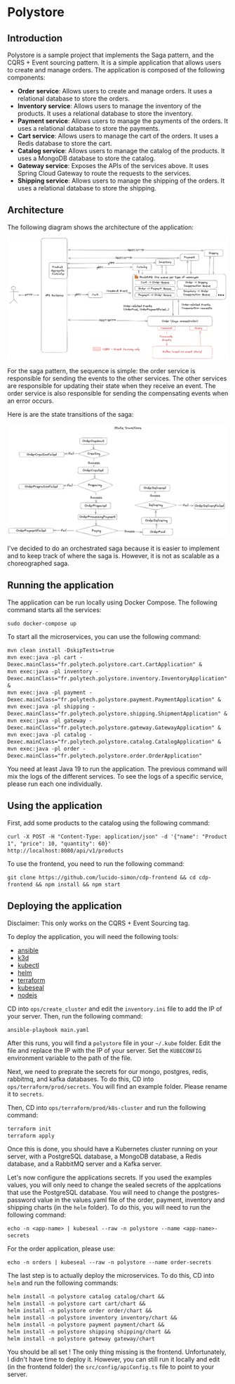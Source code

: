 # Polystore

## Introduction
Polystore is a sample project that implements the Saga pattern, and the CQRS + Event sourcing pattern. It is a simple application that allows users to create and manage orders. The application is composed of the following components:

* **Order service**: Allows users to create and manage orders. It uses a relational database to store the orders.
* **Inventory service**: Allows users to manage the inventory of the products. It uses a relational database to store the inventory.
* **Payment service**: Allows users to manage the payments of the orders. It uses a relational database to store the payments.
* **Cart service**: Allows users to manage the cart of the orders. It uses a Redis database to store the cart.
* **Catalog service**: Allows users to manage the catalog of the products. It uses a MongoDB database to store the catalog.
* **Gateway service**: Exposes the APIs of the services above. It uses Spring Cloud Gateway to route the requests to the services.
* **Shipping service**: Allows users to manage the shipping of the orders. It uses a relational database to store the shipping.

## Architecture
The following diagram shows the architecture of the application:

![Architecture](CDP_Architecture.png)

For the saga pattern, the sequence is simple: the order service is responsible for sending the events to the other services. The other services are responsible for updating their state when they receive an event. The order service is also responsible for sending the compensating events when an error occurs.

Here is are the state transitions of the saga:

![Saga](CDP_States.png)

I've decided to do an orchestrated saga because it is easier to implement and to keep track of where the saga is. However, it is not as scalable as a choreographed saga.

## Running the application
The application can be run locally using Docker Compose. The following command starts all the services:

```
sudo docker-compose up
```

To start all the microservices, you can use the following command:

```
mvn clean install -DskipTests=true
mvn exec:java -pl cart -Dexec.mainClass="fr.polytech.polystore.cart.CartApplication" &
mvn exec:java -pl inventory -Dexec.mainClass="fr.polytech.polystore.inventory.InventoryApplication" &
mvn exec:java -pl payment -Dexec.mainClass="fr.polytech.polystore.payment.PaymentApplication" &
mvn exec:java -pl shipping -Dexec.mainClass="fr.polytech.polystore.shipping.ShipmentApplication" &
mvn exec:java -pl gateway -Dexec.mainClass="fr.polytech.polystore.gateway.GatewayApplication" &
mvn exec:java -pl catalog -Dexec.mainClass="fr.polytech.polystore.catalog.CatalogApplication" &
mvn exec:java -pl order -Dexec.mainClass="fr.polytech.polystore.order.OrderApplication" 
```

You need at least Java 19 to run the application. The previous command will mix the logs of the different services. To see the logs of a specific service, please run each one individually.

## Using the application
First, add some products to the catalog using the following command:

```
curl -X POST -H "Content-Type: application/json" -d '{"name": "Product 1", "price": 10, "quantity": 60}' http://localhost:8080/api/v1/products
```

To use the frontend, you need to run the following command:

```
git clone https://github.com/lucido-simon/cdp-frontend && cd cdp-frontend && npm install && npm start
```

## Deploying the application

Disclaimer: This only works on the CQRS + Event Sourcing tag.

To deploy the application, you will need the following tools:

* [ansible](https://docs.ansible.com/ansible/latest/installation_guide/intro_installation.html)
* [k3d](https://k3d.io/)
* [kubectl](https://kubernetes.io/docs/tasks/tools/)
* [helm](https://helm.sh/docs/intro/install/)
* [terraform](https://learn.hashicorp.com/tutorials/terraform/install-cli)
* [kubeseal](https://github.com/bitnami-labs/sealed-secrets#kubeseal)
* [nodejs](https://nodejs.org/en/download/)

CD into `ops/create_cluster` and edit the `inventory.ini` file to add the IP of your server. Then, run the following command:

```
ansible-playbook main.yaml
```

After this runs, you will find a `polystore` file in your `~/.kube` folder. Edit the file and replace the IP with the IP of your server. Set the `KUBECONFIG` environment variable to the path of the file.

Next, we need to preprate the secrets for our mongo, postgres, redis, rabbitmq, and kafka databases. To do this, CD into `ops/terraform/prod/secrets`. You will find an example folder. Please rename it to `secrets`. 

Then, CD into `ops/terraform/prod/k8s-cluster` and run the following command:

```
terraform init
terraform apply
```

Once this is done, you should have a Kubernetes cluster running on your server, with a PostgreSQL database, a MongoDB database, a Redis database, and a RabbitMQ server and a Kafka server.

Let's now configure the applications secrets. If you used the examples values, you will only need to change the sealed secrets of the applcations that use the PostgreSQL database. You will need to change the postgres-password value in the values.yaml file of the order, payment, inventory and shipping charts (in the `helm` folder). To do this, you will need to run the following command:

```
echo -n <app-name> | kubeseal --raw -n polystore --name <app-name>-secrets
```

For the order application, please use:
```
echo -n orders | kubeseal --raw -n polystore --name order-secrets
```

The last step is to actually deploy the microservices. To do this, CD into `helm` and run the following commands:

```
helm install -n polystore catalog catalog/chart &&
helm install -n polystore cart cart/chart &&
helm install -n polystore order order/chart &&
helm install -n polystore inventory inventory/chart &&
helm install -n polystore payment payment/chart &&
helm install -n polystore shipping shipping/chart &&
helm install -n polystore gateway gateway/chart 
```

You should be all set ! The only thing missing is the frontend. Unfortunately, I didn't have time to deploy it. However, you can still run it locally and edit (in the frontend folder) the `src/config/apiConfig.ts` file to point to your server.
